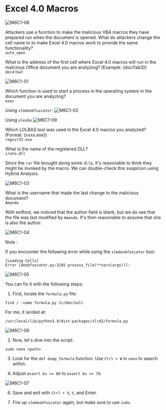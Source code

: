 # Excel 4.0 Macros

![M6C1-08](https://github.com/acibojbp/LetsDefend/assets/164168280/b34e56ca-b99b-43d1-8ff5-ca6ac5cebeea)

Attackers use a function to make the malicious VBA macros they have prepared run when the document is opened. What do attackers change the cell name to to make Excel 4.0 macros work to provide the same functionality?  
`auto_open`

What is the address of the first cell where Excel 4.0 macros will run in the malicious Office document you are analyzing? (Example: {doc1!ab3})  
`doc4!ba7`

![M6C1-01](https://github.com/acibojbp/LetsDefend/assets/164168280/ebd0f5a2-be2f-45ff-83aa-ea9efa4284ab)

Which function is used to start a process in the operating system in the document you are analyzing?  
`exec`

Using `xlmdeobfuscator`:
![M6C1-02](https://github.com/acibojbp/LetsDefend/assets/164168280/e50a2d0b-a61f-4529-998c-99da57e71487)

Using `olevba`
![M6C1-09](https://github.com/acibojbp/LetsDefend/assets/164168280/c7985194-ac3a-4fc7-86c4-f2e416b73f5b)

Which LOLBAS tool was used in the Excel 4.0 macros you analyzed? (Format: {xxxx.exe})  
`regsvr32.exe`

What is the name of the registered DLL?  
`iroto.dll`

Since the `rar` file brought along some `dll`s, it's reasonable to think they might be invoked by the macro. We can double-check this suspicion using Hybrid Analysis.

![M6C1-03](https://github.com/acibojbp/LetsDefend/assets/164168280/41f1cfb7-b520-47bd-8710-6b827a74e98c)

What is the username that made the last change to the malicious document?  
`Amanda`

With exiftool, we noticed that the author field is blank, but we do see that the file was last modified by `Amanda`. It's then reasonable to assume that she is also the author.

![M6C1-04](https://github.com/acibojbp/LetsDefend/assets/164168280/a55bf37e-defa-4b7f-a594-d08393d847c3)

Note :

If you encounter the following error while using the `xlmdeobfuscator` tool:

```
[Loading Cells]
Error [deobfuscator.py:3195 process_file(**vars(args))]: 
```

![M6C1-05](https://github.com/acibojbp/LetsDefend/assets/164168280/99fa902a-de3c-449a-929c-d171f092279c)

You can fix it with the following steps:

1. First, locate the `formula.py` file:

`find / -name formula.py 2>/dev/null`

For me, it landed at:

`/usr/local/lib/python3.8/dist-packages/xlrd2/formula.py`

![M6C1-06](https://github.com/acibojbp/LetsDefend/assets/164168280/b86f3917-cc04-4d65-824f-05f44cee8d77)

2. Now, let's dive into the script:

`sudo nano <path>`

3. Look for the `def dump_formula` function. Use `Ctrl + W` in `nano` to search within.
    
4. Adjust `assert bv >= 80` to `assert bv >= 70`.

![M6C1-07](https://github.com/acibojbp/LetsDefend/assets/164168280/6f78b03a-35b7-4dbe-ae1b-c528a9488f5b)
    
6. Save and exit with `Ctrl + X`, `Y`, and Enter.
    
7. Fire up `xlmdeobfuscator` again, but make sure to use `sudo`.
